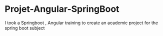 # Projet-Angular-SpringBoot
I took a Springboot , Angular training to create an academic project for the spring boot subject
